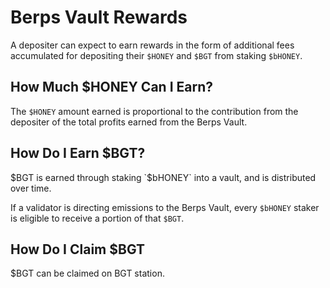 <script setup>
  import config from '@berachain/config/constants.json';
</script>

# Berps Vault Rewards

A depositer can expect to earn rewards in the form of additional fees accumulated for depositing their `$HONEY` and `$BGT` from staking `$bHONEY`.

## How Much $HONEY Can I Earn?

The `$HONEY` amount earned is proportional to the contribution from the depositer of the total profits earned from the Berps Vault.

## How Do I Earn $BGT?

$BGT is earned through staking `$bHONEY` into a vault, and is distributed over time.

If a validator is directing emissions to the Berps Vault, every `$bHONEY` staker is eligible to receive a portion of that `$BGT`.

## How Do I Claim $BGT

$BGT can be claimed on <a :href="config.testnet.dapps.bgtStation.url">BGT station</a>.
